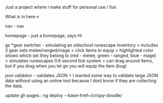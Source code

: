 Just a project where I make stuff for personal use / fun.

What is in here->

nav - nav

homepage - just a homepage, says Hi

gs *gear switcher - simulating an oldschool runescape inventory
    > includes 3 gear sets melee/ranged/mage
    > click items to equip
    > highlighted color shows which set they belong to (red - melee, green - ranged, blue - mage)
    > simulates runescapes 0.6 second tick system
    > can drag around items, but if you drag when you let go you will equip the item (bug)

json validator - validates JSON
    > I wanted some way to validate large JSON data without using an online tool because I dont know if they are collecting the data.




update gh pages : ng deploy --base-href=/crispy-doodle/